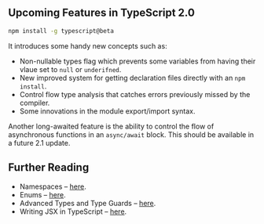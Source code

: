 ## Upcoming Features in TypeScript 2.0

```sh
npm install -g typescript@beta
```

It introduces some handy new concepts such as:

- Non-nullable types flag which prevents some variables from having their vlaue set to `null` or `underifned`.
- New improved system for getting declaration files directly with an `npm install`.
- Control flow type analysis that catches errors previously missed by the compiler.
- Some innovations in the module export/import syntax.

Another long-awaited feature is the ability to control the flow of asynchronous functions in an `async/await` block. This should be available in a future 2.1 update.

## Further Reading

- Namespaces – [here](http://www.typescriptlang.org/docs/handbook/namespaces.html).
- Enums – [here](http://www.typescriptlang.org/docs/handbook/enums.html).
- Advanced Types and Type Guards – [here](http://www.typescriptlang.org/docs/handbook/advanced-types.html).
- Writing JSX in TypeScript – [here](http://www.typescriptlang.org/docs/handbook/jsx.html).

